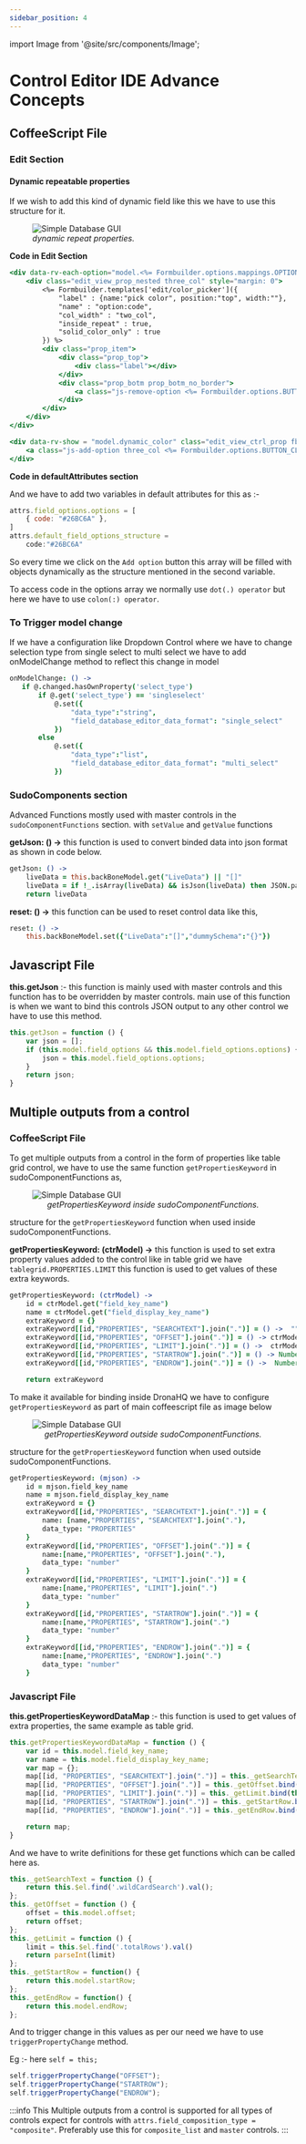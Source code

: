 ```yaml
---
sidebar_position: 4
---
```


import Image from '@site/src/components/Image';

# Control Editor IDE Advance Concepts

## CoffeeScript File

### Edit Section

#### Dynamic repeatable properties
If we wish to add this kind of dynamic field like this we have to use this structure for it.

<figure>
  <Image src="/img/advanced-concepts/custom-control-ide/advance-concepts/advance-concepts-repeat-section-in-properties.png" alt="Simple Database GUI" />
  <figcaption align='left'><i>dynamic repeat properties.</i></figcaption>
</figure>

**Code in Edit Section**
```handlebars
<div data-rv-each-option="model.<%= Formbuilder.options.mappings.OPTIONS %>" data-rv-show="model.dynamic_color" class="edit_view_prop_nested three_col" style="margin:0;">
    <div class="edit_view_prop_nested three_col" style="margin: 0">
        <%= Formbuilder.templates['edit/color_picker']({
            "label" : {name:"pick color", position:"top", width:""},
            "name" : "option:code",
            "col_width" : "two_col",
            "inside_repeat" : true,
            "solid_color_only" : true
        }) %>
        <div class="prop_item">
            <div class="prop_top">
                <div class="label"></div>
            </div>
            <div class="prop_botm prop_botm_no_border">
                <a class="js-remove-option <%= Formbuilder.options.BUTTON_CLASS %>" title="Remove Option" style="margin: auto;"><i class='trash alternate outline icon'></i></a>
            </div>
        </div>
    </div>
</div>

<div data-rv-show = "model.dynamic_color" class="edit_view_ctrl_prop fb-buttom-add" style="margin: 0">
    <a class="js-add-option three_col <%= Formbuilder.options.BUTTON_CLASS %>">Add option</a>
</div>
```

**Code in defaultAttributes section**

And we have to add two variables in default attributes for this as :- 
```javascript
attrs.field_options.options = [
    { code: "#26BC6A" },
]
attrs.default_field_options_structure =
    code:"#26BC6A"
```
So every time we click on the `Add option` button this array will be filled with objects dynamically as the structure mentioned in the second variable.

To access code in the options array we normally use `dot(.) operator` but here we have to use `colon(:) operator`.

### To Trigger model change
If we have a configuration like Dropdown Control where we have to change selection type from single select to multi select we have to add onModelChange method to reflect this change in model 

```coffeescript
onModelChange: () ->
   if @.changed.hasOwnProperty('select_type')
       if @.get('select_type') == 'singleselect'
           @.set({
               "data_type":"string",
               "field_database_editor_data_format": "single_select"
           })
       else
           @.set({
               "data_type":"list",
               "field_database_editor_data_format": "multi_select"
           })
```

### SudoComponents section
Advanced Functions mostly used with master controls in the `sudoComponentFunctions` section. with `setValue` and `getValue` functions

**getJson: () ->** this function is used to convert binded data into json format as shown in code below.

```coffeescript
getJson: () ->
    liveData = this.backBoneModel.get("LiveData") || "[]"
    liveData = if !_.isArray(liveData) && isJson(liveData) then JSON.parse(liveData) else liveData
    return liveData
```

**reset: () ->** this function can be used to reset control data like this,

```coffeescript
reset: () ->
    this.backBoneModel.set({"LiveData":"[]","dummySchema":"{}"})
```
## Javascript File

**this.getJson** :- this function is mainly used with master controls and this function has to be overridden by master controls.
main use of this function is when we want to bind this controls JSON output to any other control we have to use this method.

```javascript
this.getJson = function () {
    var json = [];
    if (this.model.field_options && this.model.field_options.options) {
        json = this.model.field_options.options;
    }
    return json;
}
```

## Multiple outputs from a control

### CoffeeScript File

To get multiple outputs from a control in the form of properties like table grid control, we have to use the same function `getPropertiesKeyword` in sudoComponentFunctions as,

<figure>
  <Image src="/img/advanced-concepts/custom-control-ide/advance-concepts/advance-concepts-getPropertiesKeyword-in-sudofunctions.png" alt="Simple Database GUI" />
  <figcaption align='center'><i>getPropertiesKeyword inside sudoComponentFunctions.</i></figcaption>
</figure>

structure for the `getPropertiesKeyword` function when used inside sudoComponentFunctions.

**getPropertiesKeyword: (ctrModel) ->** this function is used to set extra property values added to the control like in table grid we have `tablegrid.PROPERTIES.LIMIT` this function is used to get values of these extra keywords.

```coffeescript
getPropertiesKeyword: (ctrModel) ->
    id = ctrModel.get("field_key_name")
    name = ctrModel.get("field_display_key_name")
    extraKeyword = {}
    extraKeyword[[id,"PROPERTIES", "SEARCHTEXT"].join(".")] = () ->  ""
    extraKeyword[[id,"PROPERTIES", "OFFSET"].join(".")] = () -> ctrModel.get("offset")
    extraKeyword[[id,"PROPERTIES", "LIMIT"].join(".")] = () ->  ctrModel.get("pageLimit")
    extraKeyword[[id,"PROPERTIES", "STARTROW"].join(".")] = () -> Number(ctrModel.get("offset")) + 1
    extraKeyword[[id,"PROPERTIES", "ENDROW"].join(".")] = () ->  Number(ctrModel.get("offset")) + Number(ctrModel.get("pageLimit"))

    return extraKeyword
```

To make it available for binding inside DronaHQ we have to configure `getPropertiesKeyword` as part of main coffeescript file as image below

<figure>
  <Image src="/img/advanced-concepts/custom-control-ide/advance-concepts/advance-concepts-getPropertiesKeyword-outside-sudofunctions.png" alt="Simple Database GUI" />
  <figcaption align='center'><i>getPropertiesKeyword outside sudoComponentFunctions.</i></figcaption>
</figure>

structure for the `getPropertiesKeyword` function when used outside sudoComponentFunctions.

```coffeescript
getPropertiesKeyword: (mjson) ->
    id = mjson.field_key_name
    name = mjson.field_display_key_name
    extraKeyword = {}
    extraKeyword[[id,"PROPERTIES", "SEARCHTEXT"].join(".")] = {
        name: [name,"PROPERTIES", "SEARCHTEXT"].join("."),
        data_type: "PROPERTIES"
    }
    extraKeyword[[id,"PROPERTIES", "OFFSET"].join(".")] = {
        name:[name,"PROPERTIES", "OFFSET"].join("."),
        data_type: "number"
    }
    extraKeyword[[id,"PROPERTIES", "LIMIT"].join(".")] = {
        name:[name,"PROPERTIES", "LIMIT"].join(".")
        data_type: "number"
    }
    extraKeyword[[id,"PROPERTIES", "STARTROW"].join(".")] = {
        name:[name,"PROPERTIES", "STARTROW"].join(".")
        data_type: "number"
    }
    extraKeyword[[id,"PROPERTIES", "ENDROW"].join(".")] = {
        name:[name,"PROPERTIES", "ENDROW"].join(".")
        data_type: "number"
    }
```

### Javascript File

**this.getPropertiesKeywordDataMap** :- this function is used to get values of extra properties, the same example as table grid.
```javascript
this.getPropertiesKeywordDataMap = function () {
    var id = this.model.field_key_name;
    var name = this.model.field_display_key_name;
    var map = {};
    map[[id, "PROPERTIES", "SEARCHTEXT"].join(".")] = this._getSearchText.bind(this);
    map[[id, "PROPERTIES", "OFFSET"].join(".")] = this._getOffset.bind(this);
    map[[id, "PROPERTIES", "LIMIT"].join(".")] = this._getLimit.bind(this);
    map[[id, "PROPERTIES", "STARTROW"].join(".")] = this._getStartRow.bind(this);
    map[[id, "PROPERTIES", "ENDROW"].join(".")] = this._getEndRow.bind(this);

    return map;
}
```

And we have to write definitions for these get functions which can be called here as.

```javascript
this._getSearchText = function () {
    return this.$el.find('.wildCardSearch').val();
};
this._getOffset = function () {
    offset = this.model.offset;
    return offset;
};
this._getLimit = function () {
    limit = this.$el.find('.totalRows').val()
    return parseInt(limit)
};
this._getStartRow = function() {
    return this.model.startRow;
};
this._getEndRow = function() {
    return this.model.endRow;
};
```

And to trigger change in this values as per our need we have to use `triggerPropertyChange` method.

Eg :- here `self = this;`
```javascript
self.triggerPropertyChange("OFFSET");
self.triggerPropertyChange("STARTROW");
self.triggerPropertyChange("ENDROW");
```
:::info
This Multiple outputs from a control is supported for all types of controls expect for controls with `attrs.field_composition_type = "composite"`. Preferably use this for `composite_list` and `master` controls. 
:::